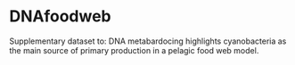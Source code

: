 # DNAfoodweb
Supplementary dataset to: DNA metabardocing highlights cyanobacteria as the main source of primary production in a pelagic food web model.
